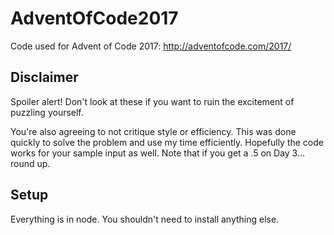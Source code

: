 # AdventOfCode2017

Code used for Advent of Code 2017: http://adventofcode.com/2017/

## Disclaimer
Spoiler alert! Don't look at these if you want to ruin the excitement of puzzling yourself.

You're also agreeing to not critique style or efficiency. This was done quickly to solve the problem and use my time efficiently. Hopefully the code works for your sample input as well. Note that if you get a .5 on Day 3... round up.

## Setup
Everything is in node. You shouldn't need to install anything else.